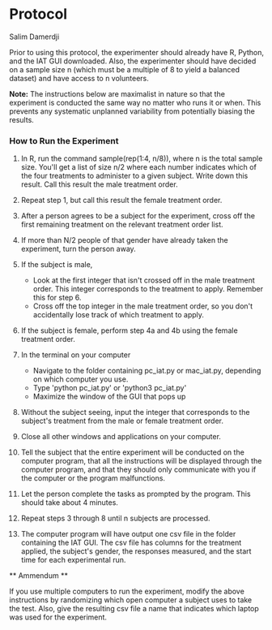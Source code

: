 Protocol
================
Salim Damerdji

Prior to using this protocol, the experimenter should already have R, Python, and the IAT GUI downloaded. Also, the experimenter should have decided on a sample size n (which must be a multiple of 8 to yield a balanced dataset) and have access to n volunteers.

**Note:** The instructions below are maximalist in nature so that the experiment is conducted the same way no matter who runs it or when. This prevents any systematic unplanned variability from potentially biasing the results.

### How to Run the Experiment

1.  In R, run the command sample(rep(1:4, n/8)), where n is the total sample size. You'll get a list of size n/2 where each number indicates which of the four treatments to administer to a given subject. Write down this result. Call this result the male treatment order.

2.  Repeat step 1, but call this result the female treatment order.

3.  After a person agrees to be a subject for the experiment, cross off the first remaining treatment on the relevant treatment order list.

4.  If more than N/2 people of that gender have already taken the experiment, turn the person away.

5.  If the subject is male,
    -   Look at the first integer that isn't crossed off in the male treatment order. This integer corresponds to the treatment to apply. Remember this for step 6.
    -   Cross off the top integer in the male treatment order, so you don't accidentally lose track of which treatment to apply.
6.  If the subject is female, perform step 4a and 4b using the female treatment order.

7.  In the terminal on your computer
    -   Navigate to the folder containing pc\_iat.py or mac\_iat.py, depending on which computer you use.
    -   Type 'python pc\_iat.py' or 'python3 pc\_iat.py'
    -   Maximize the window of the GUI that pops up
8.  Without the subject seeing, input the integer that corresponds to the subject's treatment from the male or female treatment order.

9.  Close all other windows and applications on your computer.

10. Tell the subject that the entire experiment will be conducted on the computer program, that all the instructions will be displayed through the computer program, and that they should only communicate with you if the computer or the program malfunctions.

11. Let the person complete the tasks as prompted by the program. This should take about 4 minutes.

12. Repeat steps 3 through 8 until n subjects are processed.

13. The computer program will have output one csv file in the folder containing the IAT GUI. The csv file has columns for the treatment applied, the subject's gender, the responses measured, and the start time for each experimental run.

\*\* Ammendum \*\*

If you use multiple computers to run the experiment, modify the above instructions by randomizing which open computer a subject uses to take the test. Also, give the resulting csv file a name that indicates which laptop was used for the experiment.
